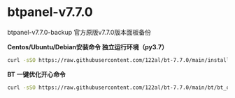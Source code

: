 # btpanel-v7.7.0
btpanel-v7.7.0-backup  官方原版v7.7.0版本面板备份

**Centos/Ubuntu/Debian安装命令 独立运行环境（py3.7）**

```Bash
curl -sSO https://raw.githubusercontent.com/122al/bt-7.7.0/main/install/install_panel.sh && bash install_panel.sh
```

**BT 一键优化开心命令**

```Bash
curl -sSO https://raw.githubusercontent.com/122al/bt-7.7.0/main/bt/bt_optimize.sh && bash bt_optimize.sh
```
